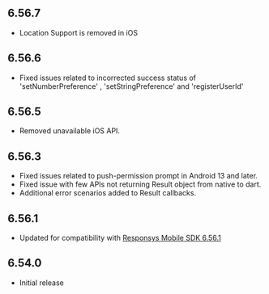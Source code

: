 ## 6.56.7
- Location Support is removed in iOS


## 6.56.6
- Fixed issues related to incorrected success status of 'setNumberPreference' , 'setStringPreference' and 'registerUserId'

## 6.56.5
- Removed unavailable iOS API.

## 6.56.3
- Fixed issues related to push-permission prompt in Android 13 and later.
- Fixed issue with few APIs not returning Result object from native to dart.
- Additional error scenarios added to Result callbacks.

## 6.56.1
- Updated for compatibility with [Responsys Mobile SDK 6.56.1](https://www.oracle.com/downloads/applications/cx/responsys-mobile-sdk.html)

## 6.54.0
- Initial release